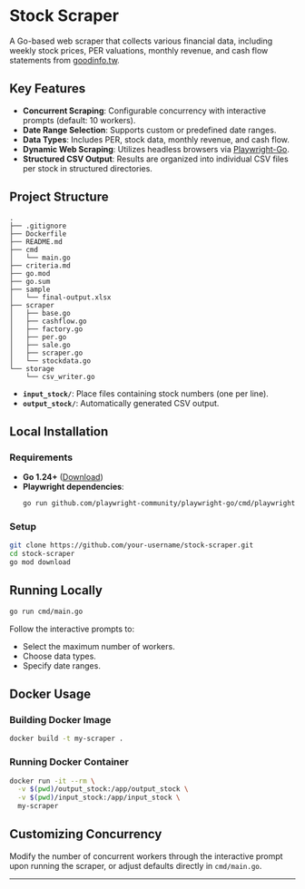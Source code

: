 # Stock Scraper

A Go-based web scraper that collects various financial data, including weekly stock prices, PER valuations, monthly revenue, and cash flow statements from [goodinfo.tw](https://goodinfo.tw).

## Key Features

- **Concurrent Scraping**: Configurable concurrency with interactive prompts (default: 10 workers).
- **Date Range Selection**: Supports custom or predefined date ranges.
- **Data Types**: Includes PER, stock data, monthly revenue, and cash flow.
- **Dynamic Web Scraping**: Utilizes headless browsers via [Playwright-Go](https://github.com/playwright-community/playwright-go).
- **Structured CSV Output**: Results are organized into individual CSV files per stock in structured directories.

## Project Structure

```
.
├── .gitignore
├── Dockerfile
├── README.md
├── cmd
│   └── main.go
├── criteria.md
├── go.mod
├── go.sum
├── sample
│   └── final-output.xlsx
├── scraper
│   ├── base.go
│   ├── cashflow.go
│   ├── factory.go
│   ├── per.go
│   ├── sale.go
│   ├── scraper.go
│   └── stockdata.go
└── storage
    └── csv_writer.go
```

- **`input_stock/`**: Place files containing stock numbers (one per line).
- **`output_stock/`**: Automatically generated CSV output.

## Local Installation

### Requirements

- **Go 1.24+** ([Download](https://go.dev/))
- **Playwright dependencies**:
  ```bash
  go run github.com/playwright-community/playwright-go/cmd/playwright install
  ```

### Setup

```bash
git clone https://github.com/your-username/stock-scraper.git
cd stock-scraper
go mod download
```

## Running Locally

```bash
go run cmd/main.go
```

Follow the interactive prompts to:
- Select the maximum number of workers.
- Choose data types.
- Specify date ranges.

## Docker Usage

### Building Docker Image

```bash
docker build -t my-scraper .
```

### Running Docker Container

```bash
docker run -it --rm \
  -v $(pwd)/output_stock:/app/output_stock \
  -v $(pwd)/input_stock:/app/input_stock \
  my-scraper
```

## Customizing Concurrency

Modify the number of concurrent workers through the interactive prompt upon running the scraper, or adjust defaults directly in `cmd/main.go`.

---

